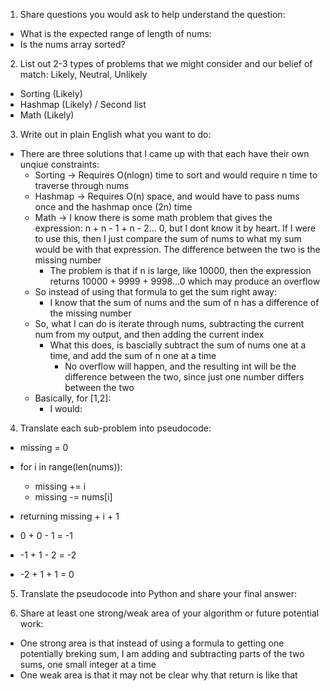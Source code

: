 1. Share questions you would ask to help understand the question:
- What is the expected range of length of nums:
- Is the nums array sorted?

2. List out 2-3 types of problems that we might consider and our belief of match: Likely, Neutral, Unlikely
- Sorting (Likely)
- Hashmap (Likely) / Second list
- Math (Likely)

3. Write out in plain English what you want to do: 
- There are three solutions that I came up with that each have their own unqiue constraints:
  - Sorting -> Requires O(nlogn) time to sort and would require n time to traverse through nums 
  - Hashmap -> Requires O(n) space, and would have to pass nums once and the hashmap once (2n) time
  - Math -> I know there is some math problem that gives the expression: n + n - 1 + n - 2... 0, but I dont know it by heart. If I were to use this, then I just compare the sum of nums to what my sum would be with that expression. The difference between the two is the missing number
    - The problem is that if n is large, like 10000, then the expression returns 10000 + 9999 + 9998...0 which may produce an overflow
  - So instead of using that formula to get the sum right away:
    - I know that the sum of nums and the sum of n has a difference of the missing number
  - So, what I can do is iterate through nums, subtracting the current num from my output, and then adding the current index
    - What this does, is bascially subtract the sum of nums one at a time, and add the sum of n one at a time
      - No overflow will happen, and the resulting int will be the difference between the two, since just one number differs between the two
  - Basically, for [1,2]:
    - I would:

4. Translate each sub-problem into pseudocode:
  - missing = 0
  - for i in range(len(nums)):
    - missing += i
    - missing -= nums[i]
  - returning missing + i + 1

  - 0 + 0 - 1 = -1
  - -1 + 1 - 2 = -2

  - -2 + 1 + 1 = 0

5. Translate the pseudocode into Python and share your final answer:
  <!-- class Solution:
    def missingNumber(self, nums: List[int]) -> int:
        missing = 0

        for i in range(len(nums)):
            missing += i
            missing -= nums[i]
        
        return missing + i + 1 -->

6. Share at least one strong/weak area of your algorithm or future potential work:
- One strong area is that instead of using a formula to getting one potentially breking sum, I am adding and subtracting parts of the two sums, one small integer at a time
- One weak area is that it may not be clear why that return is like that 